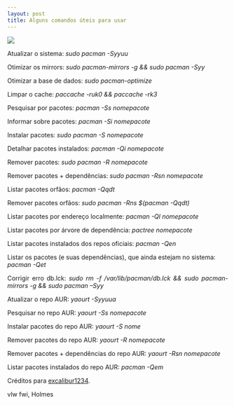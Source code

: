 ```yaml
---
layout: post
title: Alguns comandos úteis para usar
---
```


<img src="http://cmd.kz/wp-content/uploads/linux.jpg">

Atualizar o sistema: <i>sudo pacman -Syyuu</i>

Otimizar os mirrors: <i>sudo pacman-mirrors -g && sudo pacman -Syy</i>

Otimizar a base de dados: <i>sudo pacman-optimize</i>

Limpar o cache: <i>paccache -ruk0 && paccache -rk3</i>

Pesquisar por pacotes: <i>pacman -Ss nomepacote</i>

Informar sobre pacotes: <i>pacman -Si nomepacote</i>

Instalar pacotes: <i>sudo pacman -S nomepacote</i>

Detalhar pacotes instalados: <i>pacman -Qi nomepacote</i>

Remover pacotes: <i>sudo pacman -R nomepacote</i>

Remover pacotes + dependências: <i>sudo pacman -Rsn nomepacote</i>

Listar pacotes orfãos: <i>pacman -Qqdt</i>

Remover pacotes orfãos: <i>sudo pacman -Rns $(pacman -Qqdt)</i>

Listar pacotes por endereço localmente: <i>pacman -Ql nomepacote</i>

Listar pacotes por árvore de dependência: <i>pactree nomepacote</i>

Listar pacotes instalados dos repos oficiais: <i>pacman -Qen</i>

Listar os pacotes (e suas dependências), que ainda estejam no sistema: <i>pacman -Qet</i>

<p style="text-align: justify;">Corrigir erro db.lck: <i>sudo rm -f /var/lib/pacman/db.lck && sudo pacman-mirrors -g && sudo pacman –Syy</i></p>

Atualizar o repo AUR: <i>yaourt -Syyuua</i>

Pesquisar no repo AUR: <i>yaourt -Ss nomepacote</i>

Instalar pacotes do repo AUR: <i>yaourt -S nome</i>

Remover pacotes do repo AUR: <i>yaourt -R nomepacote</i>

Remover pacotes + dependências do repo AUR: <i>yaourt -Rsn nomepacote</i>

Listar pacotes instalados do repo AUR: <i>pacman -Qem</i>

Créditos para <a href="https://old.forum.manjaro.org/index.php?topic=21399.msg197970#msg197970">excalibur1234</a>.

vlw fwi, Holmes
